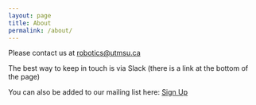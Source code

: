 ```yaml
---
layout: page
title: About
permalink: /about/
---
```


Please contact us at [robotics@utmsu.ca](mailto:robotics@utmsu.ca)

The best way to keep in touch is via Slack (there is a link at the bottom of the page)

You can also be added to our mailing list here: [Sign Up](https://eepurl.com/gGaxl5)